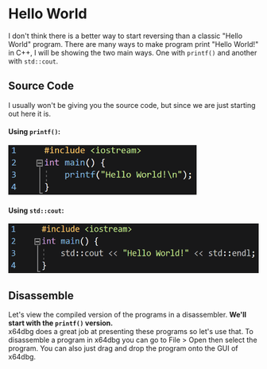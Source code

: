 # Hello World
I don't think there is a better way to start reversing than a classic "Hello World" program. There are many ways to make program print "Hello World!" in C++, I will be showing the two main ways. One with `printf()` and another with `std::cout`.

## Source Code
I usually won't be giving you the source code, but since we are just starting out here it is.
#### Using `printf()`:
<p>
  <img height="100" src="[ignore]/HelloWorldPrintf.png">
</p>

#### Using `std::cout`:
<p>
  <img height="100" src="[ignore]/HelloWorldCout.png">
</p>

## Disassemble
Let's view the compiled version of the programs in a disassembler. **We'll start with the `printf()` version.**  
x64dbg does a great job at presenting these programs so let's use that. To disassemble a program in x64dbg you can go to File > Open then select the program. You can also just drag and drop the program onto the GUI of x64dbg.